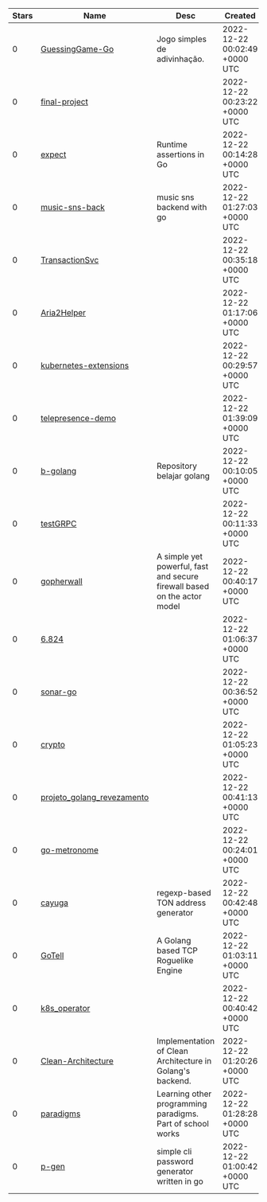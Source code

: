 | Stars | Name | Desc | Created | 
| ----- | ------- | ------------- | ------------- |
| 0 | [GuessingGame-Go](https://github.com/GulDaniel/GuessingGame-Go) | Jogo simples de adivinhação. | 2022-12-22 00:02:49 +0000 UTC |
| 0 | [final-project](https://github.com/RizkiPa/final-project) |  | 2022-12-22 00:23:22 +0000 UTC |
| 0 | [expect](https://github.com/GabeHardgrave/expect) | Runtime assertions in Go | 2022-12-22 00:14:28 +0000 UTC |
| 0 | [music-sns-back](https://github.com/yuukiiwai/music-sns-back) | music sns backend with go | 2022-12-22 01:27:03 +0000 UTC |
| 0 | [TransactionSvc](https://github.com/YongCho/TransactionSvc) |  | 2022-12-22 00:35:18 +0000 UTC |
| 0 | [Aria2Helper](https://github.com/LingYi0110/Aria2Helper) |  | 2022-12-22 01:17:06 +0000 UTC |
| 0 | [kubernetes-extensions](https://github.com/Kerron-Hutton/kubernetes-extensions) |  | 2022-12-22 00:29:57 +0000 UTC |
| 0 | [telepresence-demo](https://github.com/vfarcic/telepresence-demo) |  | 2022-12-22 01:39:09 +0000 UTC |
| 0 | [b-golang](https://github.com/rezafikkri/b-golang) | Repository belajar golang | 2022-12-22 00:10:05 +0000 UTC |
| 0 | [testGRPC](https://github.com/chaoskwon/testGRPC) |  | 2022-12-22 00:11:33 +0000 UTC |
| 0 | [gopherwall](https://github.com/154pinkchairs/gopherwall) | A simple yet powerful, fast and secure firewall based on the actor model | 2022-12-22 00:40:17 +0000 UTC |
| 0 | [6.824](https://github.com/blossomin/6.824) |  | 2022-12-22 01:06:37 +0000 UTC |
| 0 | [sonar-go](https://github.com/devt4p/sonar-go) |  | 2022-12-22 00:36:52 +0000 UTC |
| 0 | [crypto](https://github.com/khson/crypto) |  | 2022-12-22 01:05:23 +0000 UTC |
| 0 | [projeto_golang_revezamento](https://github.com/humberto789/projeto_golang_revezamento) |  | 2022-12-22 00:41:13 +0000 UTC |
| 0 | [go-metronome](https://github.com/shochman/go-metronome) |  | 2022-12-22 00:24:01 +0000 UTC |
| 0 | [cayuga](https://github.com/1ort/cayuga) | regexp-based TON address generator | 2022-12-22 00:42:48 +0000 UTC |
| 0 | [GoTell](https://github.com/the60ftatomicman/GoTell) | A Golang based TCP Roguelike Engine | 2022-12-22 01:03:11 +0000 UTC |
| 0 | [k8s_operator](https://github.com/tungyao/k8s_operator) |  | 2022-12-22 00:40:42 +0000 UTC |
| 0 | [Clean-Architecture](https://github.com/KalvinRP/Clean-Architecture) | Implementation of Clean Architecture in Golang's backend. | 2022-12-22 01:20:26 +0000 UTC |
| 0 | [paradigms](https://github.com/Obiohagwu/paradigms) | Learning other programming paradigms. Part of school works | 2022-12-22 01:28:28 +0000 UTC |
| 0 | [p-gen](https://github.com/MikeyOnyedika/p-gen) | simple cli password generator written in go | 2022-12-22 01:00:42 +0000 UTC |

